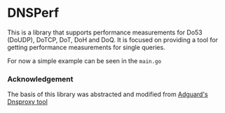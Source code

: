 # DNSPerf

This is a library that supports performance measurements for Do53 (DoUDP), DoTCP, DoT, DoH and DoQ. It is focused on 
providing a tool for getting performance measurements for single queries.

For now a simple example can be seen in the `main.go`

### Acknowledgement

The basis of this library was abstracted and modified from [Adguard's Dnsproxy tool](https://github.com/AdguardTeam/dnsproxy)

